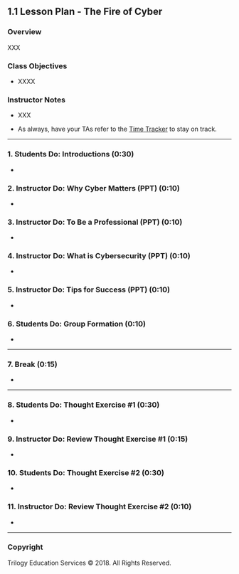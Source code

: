 ## 1.1 Lesson Plan - The Fire of Cyber

### Overview

XXX

### Class Objectives

* XXXX

### Instructor Notes

* XXX

* As always, have your TAs refer to the [Time Tracker](TimeTracker.xlsx) to stay on track.

----

### 1. Students Do: Introductions  (0:30)
* 
### 2. Instructor Do: Why Cyber Matters (PPT)  (0:10)
* 
### 3. Instructor Do: To Be a Professional (PPT) (0:10)
* 
### 4. Instructor Do: What is Cybersecurity (PPT)  (0:10)
* 
### 5. Instructor Do: Tips for Success (PPT) (0:10)
* 
### 6. Students Do: Group Formation  (0:10)
* 
----

### 7. Break (0:15)
* 
----

### 8. Students Do: Thought Exercise #1  (0:30)
* 
### 9. Instructor Do: Review Thought Exercise #1 (0:15)
* 
### 10.  Students Do: Thought Exercise #2  (0:30)
* 
### 11.  Instructor Do: Review Thought Exercise #2 (0:10)
* 

-------

### Copyright

Trilogy Education Services © 2018. All Rights Reserved.
